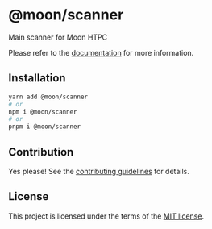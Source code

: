 # @moon/scanner

Main scanner for Moon HTPC

Please refer to the [documentation](./docs) for more information.

## Installation

```sh
yarn add @moon/scanner
# or
npm i @moon/scanner
# or
pnpm i @moon/scanner
```

## Contribution

Yes please! See the
[contributing guidelines](https://github.com/mallory-scotton/moon/blob/master/CONTRIBUTING.md)
for details.

## License

This project is licensed under the terms of the
[MIT license](https://github.com/mallory-scotton/moon/blob/master/LICENSE.md).
